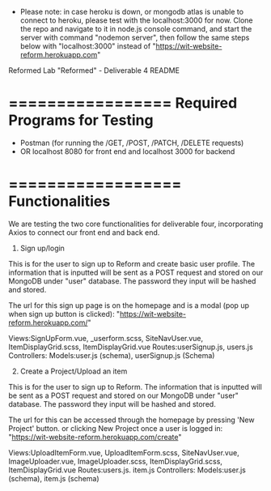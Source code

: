 - Please note: in case heroku is down, or mongodb atlas is unable to connect to heroku, please test with the localhost:3000 for now. Clone the repo and navigate to it in node.js console command, and start the server with command "nodemon server", then follow the same steps below with "localhost:3000" instead of "https://wit-website-reform.herokuapp.com"

Reformed Lab "Reformed" - Deliverable 4 README


=================
Required Programs for Testing
=================

- Postman (for running the /GET, /POST, /PATCH, /DELETE requests)
- OR localhost 8080 for front end and localhost 3000 for backend


==================
Functionalities
==================
We are testing the two core functionalities for deliverable four, incorporating Axios to connect our front end and back end.

1. Sign up/login

This is for the user to sign up to Reform and create basic user profile. The information that is inputted will be sent as a POST request and stored on our MongoDB under "user" database. The password they input will be hashed and stored.

The url for this sign up page is on the homepage and is a modal (pop up when sign up button is clicked): "https://wit-website-reform.herokuapp.com/"

Views:SignUpForm.vue, _userform.scss, SiteNavUser.vue, ItemDisplayGrid.scss, ItemDisplayGrid.vue
Routes:userSignup.js, users.js
Controllers:
Models:user.js (schema), userSignup.js (Schema)

2. Create a Project/Upload an item

This is for the user to sign up to Reform. The information that is inputted will be sent as a POST request and stored on our MongoDB under "user" database. The password they input will be hashed and stored.

The url for this can be accessed through the homepage by pressing 'New Project' button. or clicking New Project once a user is logged in: "https://wit-website-reform.herokuapp.com/create"

Views:UploadItemForm.vue, UploadItemForm.scss, SiteNavUser.vue, ImageUploader.vue, ImageUploader.scss, ItemDisplayGrid.scss, ItemDisplayGrid.vue
Routes:users.js. item.js
Controllers:
Models:user.js (schema), item.js (schema)
